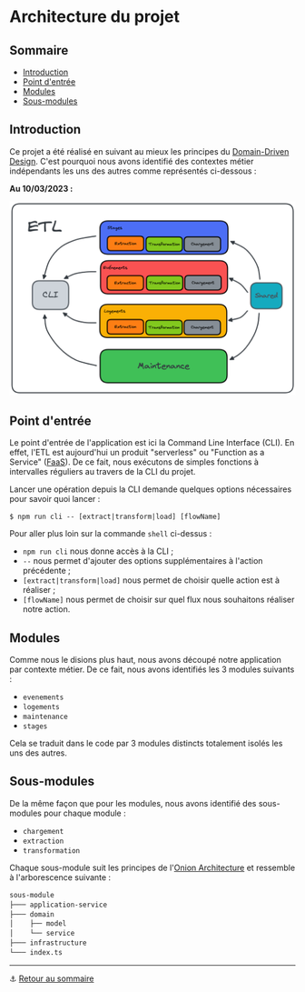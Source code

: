 # Architecture du projet

## Sommaire

+ [Introduction](#introduction)
+ [Point d'entrée](#point-dentrée)
+ [Modules](#modules)
+ [Sous-modules](#sous-modules)

## Introduction

Ce projet a été réalisé en suivant au mieux les principes du [Domain-Driven Design](https://alexsoyes.com/ddd-domain-driven-design/).
C'est pourquoi nous avons identifié des contextes métier indépendants les uns des autres comme représentés ci-dessous :

**Au 10/03/2023 :**

![architecture-etl](../assets/big-picture-etl.png)

## Point d'entrée

Le point d'entrée de l'application est ici la Command Line Interface (CLI). En effet, l'ETL est aujourd'hui un produit 
"serverless" ou "Function as a Service" ([FaaS](https://www.redhat.com/en/topics/cloud-native-apps/what-is-faas)). De ce
 fait, nous exécutons de simples fonctions à intervalles réguliers au travers de la CLI du projet.

Lancer une opération depuis la CLI demande quelques options nécessaires pour savoir quoi lancer :

```shell
$ npm run cli -- [extract|transform|load] [flowName]
```

Pour aller plus loin sur la commande `shell` ci-dessus :
- `npm run cli` nous donne accès à la CLI ;
- `--` nous permet d'ajouter des options supplémentaires à l'action précédente ;
- `[extract|transform|load]` nous permet de choisir quelle action est à réaliser ;
- `[flowName]` nous permet de choisir sur quel flux nous souhaitons réaliser notre action.

## Modules

Comme nous le disions plus haut, nous avons découpé notre application par contexte métier. De ce fait, nous avons 
identifiés les 3 modules suivants :
- `evenements`
- `logements`
- `maintenance`
- `stages`

Cela se traduit dans le code par 3 modules distincts totalement isolés les uns des autres.

## Sous-modules

De la même façon que pour les modules, nous avons identifié des sous-modules pour chaque module :
- `chargement`
- `extraction`
- `transformation`

Chaque sous-module suit les principes de l'[Onion Architecture](https://medium.com/expedia-group-tech/onion-architecture-deed8a554423) 
et ressemble à l'arborescence suivante :

```markdown
sous-module
├─── application-service
├─── domain
│    ├── model
│    └── service
├─── infrastructure
└─── index.ts
```

---

⚓️ [Retour au sommaire](../index.md)
